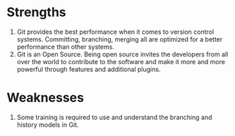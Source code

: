 # Strengths

1. Git provides the best performance when it comes to version control systems. Committing, branching, merging all are optimized for a better performance than other systems.
2. Git is an Open Source. Being open source invites the developers from all over the world to contribute to the software and make it more and more powerful through features and additional plugins.

# Weaknesses

1. Some training is required to use and understand the branching and history models in Git.

